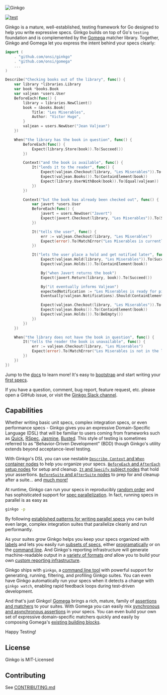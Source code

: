 ![Ginkgo](https://onsi.github.io/ginkgo/images/ginkgo.png)

[![test](https://github.com/onsi/ginkgo/workflows/test/badge.svg?branch=master)](https://github.com/onsi/ginkgo/actions?query=workflow%3Atest+branch%3Amaster)

Ginkgo is a mature, well-established, testing framework for Go designed to help you write expressive specs.  Ginkgo builds on top of Go's `testing` foundation and is complemented by the [Gomega](https://github.com/onsi/gomega) matcher library.  Together, Ginkgo and Gomega let you express the intent behind your specs clearly:

```go
import (
    . "github.com/onsi/ginkgo"
    . "github.com/onsi/gomega"
    ...
)

Describe("Checking books out of the library", func() {
    var library *libraries.Library
    var book *books.Book
    var valjean *users.User
    BeforeEach(func() {
        library = libraries.NewClient()
        book = &books.Book{
            Title: "Les Miserables",
            Author: "Victor Hugo",
        }
        valjean = users.NewUser("Jean Valjean")
    })

    When("the library has the book in question", func() {
        BeforeEach(func() {
            Expect(library.Store(book)).To(Succeed())
        })

        Context("and the book is available", func() {
            It("lends it to the reader", func() {
                Expect(valjean.Checkout(library, "Les Miserables")).To(Succeed())
                Expect(valjean.Books()).To(ContainElement(book))
                Expect(library.UserWithBook(book)).To(Equal(valjean))
            })
        })

        Context("but the book has already been checked out", func() {
            var javert *users.User
            BeforeEach(func() {
                javert = users.NewUser("Javert")
                Expect(javert.Checkout(library, "Les Miserables")).To(Succeed())
            })

            It("tells the user", func() {
                err := valjean.Checkout(library, "Les Miserables")
                Expect(error).To(MatchError("Les Miserables is currently checked out"))
            })

            It("lets the user place a hold and get notified later", func() {
                Expect(valjean.Hold(library, "Les Miserables")).To(Succeed())
                Expect(valjean.Holds()).To(ContainElement(book))

                By("when Javert returns the book")
                Expect(javert.Return(library, book)).To(Succeed())

                By("it eventually informs Valjean")
                expectedNotification := "Les Miserables is ready for pick up"
                Eventually(valjean.Notifications).Should(ContainElement(expectedNotification))

                Expect(valjean.Checkout(library, "Les Miserables")).To(Succeed())
                Expect(valjean.Books()).To(ContainElement(book))
                Expect(valjean.Holds()).To(BeEmpty())
            })
        })  
    })

    When("the library does not have the book in question", func() {
        It("tells the reader the book is unavailable", func() {
            err := valjean.Checkout(library, "Les Miserables")
            Expect(error).To(MatchError("Les Miserables is not in the library catalog"))
        })
    })
})
```

Jump to the [docs](https://onsi.github.io/ginkgo/) to learn more!  It's easy to [bootstrap](https://onsi.github.io/ginkgo/#bootstrapping-a-suite) and start writing your [first specs](https://onsi.github.io/ginkgo/#adding-specs-to-a-suite).

If you have a question, comment, bug report, feature request, etc. please open a GitHub issue, or visit the [Ginkgo Slack channel](https://app.slack.com/client/T029RQSE6/CQQ50BBNW).

## Capabilities

Whether writing basic unit specs, complex integration specs, or even performance specs - Ginkgo gives you an expressive Domain-Specific Language (DSL) that will be familiar to users coming from frameworks such as [Quick](https://github.com/Quick/Quick), [RSpec](https://rspec.info), [Jasmine](https://jasmine.github.io), [Busted](https://olivinelabs.com/busted/).  This style of testing is sometimes referred to as "Behavior-Driven Development" (BDD) though Ginkgo's utility extends beyond acceptance-level testing.

With Ginkgo's DSL you can use nestable [`Describe`, `Context` and `When` container nodes](https://onsi.github.io/ginkgo/#organizing-specs-with-container-nodes) to help you organize your specs.  [`BeforeEach` and `AfterEach` setup nodes](https://onsi.github.io/ginkgo/#extracting-common-setup-beforeeach) for setup and cleanup.  [`It` and `Specify` subject nodes](https://onsi.github.io/ginkgo/#spec-subjects-it) that hold your assertions. [`BeforeSuite` and `AfterSuite` nodes](https://onsi.github.io/ginkgo/#suite-setup-and-cleanup-beforesuite-and-aftersuite) to prep for and cleanup after a suite... and [much more!](https://onsi.github.io/ginkgo/#writing-specs)

At runtime, Ginkgo can run your specs in reproducibly [random order](https://onsi.github.io/ginkgo/#spec-randomization) and has sophisticated support for [spec parallelization](https://onsi.github.io/ginkgo/#spec-parallelization).  In fact, running specs in parallel is as easy as

```bash
ginkgo -p
```

By following [established patterns for writing parallel specs](https://onsi.github.io/ginkgo/#patterns-for-parallel-integration-specs) you can build even large, complex integration suites that parallelize cleanly and run performantly.

As your suites grow Ginkgo helps you keep your specs organized with [labels](https://onsi.github.io/ginkgo/#spec-labels) and lets you easily run [subsets of specs](https://onsi.github.io/ginkgo/#filtering-specs), either [programatically](https://onsi.github.io/ginkgo/#focused-specs) or on the [command line](https://onsi.github.io/ginkgo/#combining-filters).  And Ginkgo's reporting infrastructure will generate machine-readable output in a [variety of formats](https://onsi.github.io/ginkgo/#generating-machine-readable-reports) _and_ allow you to build your own [custom reporting infrastructure](https://onsi.github.io/ginkgo/#generating-reports-programmatically).

Ginkgo ships with `ginkgo`, a [command line tool](https://onsi.github.io/ginkgo/#ginkgo-cli-overview) with powerful support for generating, running, filtering, and profiling Ginkgo suites.  You can even have Ginkgo automatically run your specs when it detects a change with `ginkgo watch`, enabling rapid feedback loops during test-driven development.

And that's just Ginkgo!  [Gomega](https://onsi.github.io/gomega/) brings a rich, mature, family of [assertions and matchers](https://onsi.github.io/gomega/#provided-matchers) to your suites.  With Gomega you can easily mix [synchronous and asynchronous assertions](https://onsi.github.io/ginkgo/#patterns-for-asynchronous-testing) in your specs.  You can even build your own set of expressive domain-specific matchers quickly and easily by composing Gomega's [existing building blocks](https://onsi.github.io/ginkgo/#building-custom-matchers).

Happy Testing!

## License

Ginkgo is MIT-Licensed

## Contributing

See [CONTRIBUTING.md](CONTRIBUTING.md)
